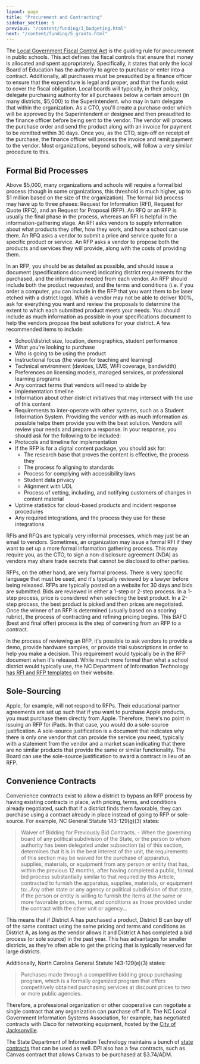 ```yaml
---
layout: page
title: "Procurement and Contracting"
sidebar_section: 6
previous: "/content/funding/3_budgeting.html"
next: "/content/funding/5_grants.html"
---
```

The [Local Government Fiscal Control Act][1] is the guiding rule for procurement in public schools. This act defines the fiscal controls that ensure that money is allocated and spent appropriately. Specifically, it states that only the local Board of Education has the authority to agree to purchase or enter into a contract. Additionally, all purchases must be preaudited by a finance officer to ensure that the expenditure is legal and proper, and that the funds exist to cover the fiscal obligation. Local boards will typically, in their policy, delegate purchasing authority for all purchases below a certain amount (in many districts, $5,000) to the Superintendent. who may in turn delegate that within the organization. As a CTO, you'll create a purchase order which will be approved by the Superintendent or designee and then preaudited to the finance officer before being sent to the vendor. The vendor will process the purchase order and send the product along with an invoice for payment to be remitted within 30 days. Once you, as the CTO, sign-off on receipt of the purchase, the finance officer will process the invoice and remit payment to the vendor. Most organizations, beyond schools, will follow a very similar procedure to this.

## Formal Bid Processes
Above $5,000, many organizations and schools will require a formal bid process (though in some organizations, this threshold is much higher, up to $1 million based on the size of the organization). The formal bid process may have up to three phases: Request for Information (RFI), Request
for Quote (RFQ), and an Request for Proposal (RFP). An RFQ or an RFP is usually the final phase in the process, whereas an RFI is helpful in the information-gathering stage. An RFI asks vendors to supply information about what products they offer, how they work, and how a school can use them. An RFQ asks a vendor to submit a price and service quote for a specific product or service. An RFP asks a vendor to propose both the products and services they will provide, along with the costs of providing them.

In an RFP, you should be as detailed as possible, and should issue a document (specifications document) indicating district requirements for the purchased, and the information needed from each vendor. An RFP should include both the product requested, and the terms and conditions (i.e. if you order a computer, you can include in the RFP that you want them to be laser etched with a district logo). While a vendor may not be able to deliver 100%, ask for everything you want and review the proposals to determine the extent to which each submitted product meets your needs. You should include as much information as possible in your specifications document to help the vendors propose the best solutions for your district. A few recommended items to include:
* School/district size, location, demographics, student performance
* What you're looking to purchase
* Who is going to be using the product
*  Instructional focus (the vision for teaching and learning)
*  Technical environment (devices, LMS, WiFi coverage, bandwidth)
*  Preferences on licensing models, managed services, or professional learning programs
*  Any contract terms that vendors will need to abide by 
* Implementation timeline
* Information about other district initiatives that may intersect with the use of this content
* Requirements to inter-operate with other systems, such as a Student Information System.
Providing the vendor with as much information as possible helps them provide you with the best solution. Vendors will review your needs and prepare a response. In your response, you should ask for the following to be included:
* Protocols and timeline for implementation
* If the RFP is for a digital content package, you should ask for:
	* The research base that proves the content is effective, the process they 
	* The process fo aligning to standards
	* Process for complying with accessibility laws
	* Student data privacy
	* Alignment with UDL
	* Process of vetting, including, and notifying customers of changes in content material
* Uptime statistics for cloud-based products and incident response procedures
* Any required integrations, and the process they use for these integrations

RFIs and RFQs are typically very informal processes, which may just be an email to vendors. Sometimes, an organization may issue a formal RFI if they want to set up a more formal information gathering process. This may require you, as the CTO, to sign a non-disclosure agreement (NDA) as vendors may share trade secrets that cannot be disclosed to other parties. 

RFPs, on the other hand, are very formal process. There is very specific language that must be used, and it's typically reviewed by a lawyer before being released. RFPs are typically posted on a website for 30 days and bids are submitted. Bids are reviewed in either a 1-step or 2-step process. In a 1-step process, price is considered when selecting the best product. In a 2-step process, the best product is picked and then prices are negotiated. Once the winner of an RFP is determined (usually based on a scoring rubric), the process of contracting and refining pricing begins. This BAFO (best and final offer) process is the step of converting from an RFP to a contract.

In the process of reviewing an RFP, it's possible to ask vendors to provide a demo, provide hardware samples, or provide trial subscriptions in order to help you make a decision. This requirement would typically be in the RFP document when it's released. While much more formal than what a school district would typically use, the NC Department of Information Technology [has RFI and RFP templates][2] on their website.

## Sole-Sourcing
Apple, for example, will not respond to RFPs. Their educational partner agreements are set up such that if you want to purchase Apple products, you must purchase them directly from Apple. Therefore, there's no point in issuing an RFP for iPads. In that case, you would do a sole-source justification. A sole-source justification is a document that indicates why there is only one vendor that can provide the service you need, typically with a statement from the vendor and a market scan indicating that there are no similar products that provide the same or similar functionality. The Board can use the sole-source justification to award a contract in lieu of an RFP.

## Convenience Contracts
Convenience contracts exist to allow a district to bypass an RFP process by having existing contracts in place, with pricing, terms, and conditions already negotiated, such that if a district finds them favorable, they can purchase using a contract already in place instead of going to RFP or sole-source. For example, NC General Statute 143-129(g)(3) states:
> Waiver of Bidding for Previously Bid Contracts. - When the governing board of any political subdivision of the State, or the person to whom authority has been delegated under subsection (a) of this section, determines that it is in the best interest of the unit, the requirements of this section may be waived for the purchase of apparatus, supplies, materials, or equipment from any person or entity that has, within the previous 12 months, after having completed a public, formal bid process substantially similar to that required by this Article, contracted to furnish the apparatus, supplies, materials, or equipment to:..Any other state or any agency or political subdivision of that state, if the person or entity is willing to furnish the items at the same or more favorable prices, terms, and conditions as those provided under the contract with the other unit or agency...

This means that if District A has purchased a product, District B can buy off of the same contract using the same pricing and terms and conditions as District A, as long as the vendor allows it and District A has completed a bid process (or sole source) in the past year. This has advantages for smaller districts, as they're often able to get the pricing that is typically reserved for large districts.

Additionally, North Carolina General Statute 143-129(e)(3) states:
> Purchases made through a competitive bidding group purchasing program, which is a formally organized program that offers competitively obtained purchasing services at discount prices to two or more public agencies.

Therefore, a professional organization or other cooperative can negotiate a single contract that any organization can purchase off of it. The NC Local Government Information Systems Association, for example, has negotiated contracts with Cisco for networking equipment, hosted by the [City of Jacksonville][3]. 

The State Department of Information Technology maintains a bunch of [state contracts][4] that can be used as well. DPI also has a few contracts, such as Canvas contract that allows Canvas to be purchased at $3.74/ADM.

[1]:	https://www.ncleg.net/EnactedLegislation/Statutes/HTML/BySection/Chapter_159/GS_159-28.html
[2]:	https://it.nc.gov/resources/statewide-it-procurement/it-procurement-forms-templates
[3]:	https://jacksonvillenc.gov/493/Cisco-Contract
[4]:	https://it.nc.gov/resources/it-strategic-sourcing/statewide-it-contracts
